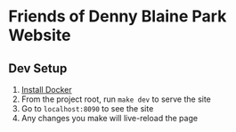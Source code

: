 # Friends of Denny Blaine Park Website

## Dev Setup

1. [Install Docker](https://www.docker.com/get-started/)
2. From the project root, run `make dev` to serve the site
3. Go to `localhost:8090` to see the site
4. Any changes you make will live-reload the page
